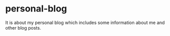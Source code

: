 # personal-blog
It is about my personal blog which includes some information about me and other blog posts. 
